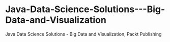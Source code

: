 # Java-Data-Science-Solutions---Big-Data-and-Visualization
Java Data Science Solutions - Big Data and Visualization, Packt Publishing

